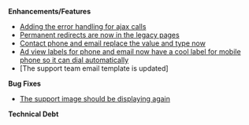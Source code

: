 **Enhancements/Features**

- [Adding the error handling for ajax calls](https://trello.com/c/ltBFUFls/184-ajax-error-handling)
- [Permanent redirects are now in the legacy pages](https://trello.com/c/vJnpgZol/211-redirect-from-old-ad-view-and-search-result-pages)
- [Contact phone and email replace the value and type now](https://trello.com/c/NjuH39xM/213-replace-the-contact-value-and-type-with-phone-and-email)
- [Ad view labels for phone and email now have a cool label for mobile phone so it can dial automatically](https://trello.com/c/XxlQE1id/208-contact-details-on-ad-view-page-could-use-direct-email-and-phone-links)
- [The support team email template is updated]

**Bug Fixes**

- [The support image should be displaying again](https://trello.com/c/9pBVDify/200-investigate-estreamdesk-not-working-in-admin-site)

**Technical Debt**